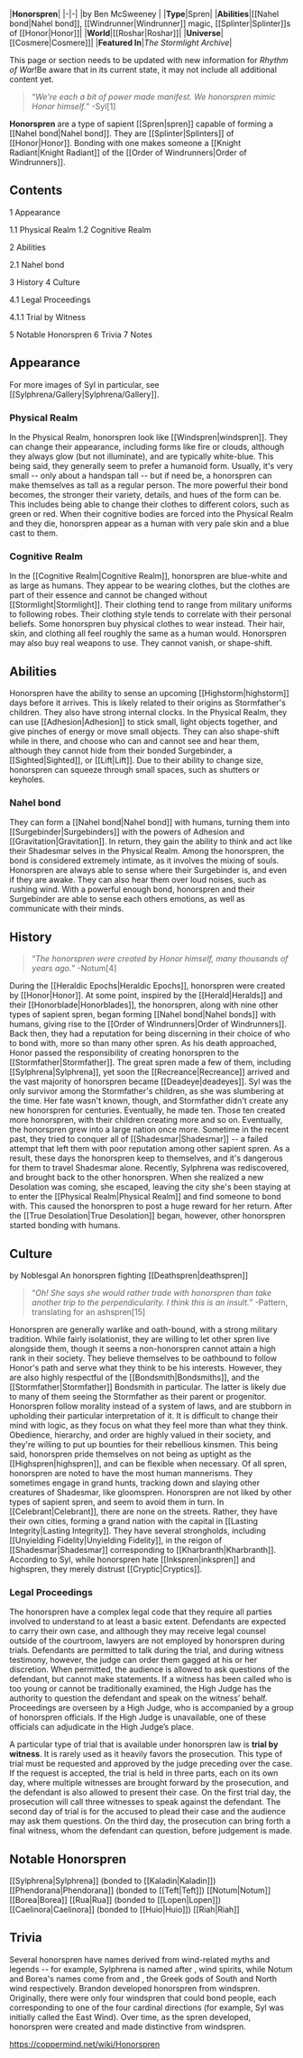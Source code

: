|**Honorspren**|
|-|-|
|by  Ben McSweeney |
|**Type**|Spren|
|**Abilities**|[[Nahel bond\|Nahel bond]], [[Windrunner\|Windrunner]] magic, [[Splinter\|Splinter]]s of [[Honor\|Honor]]|
|**World**|[[Roshar\|Roshar]]|
|**Universe**|[[Cosmere\|Cosmere]]|
|**Featured In**|*The Stormlight Archive*|

This page or section needs to be updated with new information for *Rhythm of War*!Be aware that in its current state, it may not include all additional content yet.

>“*We're each a bit of power made manifest. We honorspren mimic Honor himself.*”
\-Syl[1]


**Honorspren** are a type of sapient [[Spren\|spren]] capable of forming a [[Nahel bond\|Nahel bond]].
They are [[Splinter\|Splinters]] of [[Honor\|Honor]]. Bonding with one makes someone a [[Knight Radiant\|Knight Radiant]] of the [[Order of Windrunners\|Order of Windrunners]].

## Contents

1 Appearance

1.1 Physical Realm
1.2 Cognitive Realm


2 Abilities

2.1 Nahel bond


3 History
4 Culture

4.1 Legal Proceedings

4.1.1 Trial by Witness




5 Notable Honorspren
6 Trivia
7 Notes


## Appearance
For more images of Syl in particular, see [[Sylphrena/Gallery\|Sylphrena/Gallery]].
### Physical Realm
In the Physical Realm, honorspren look like [[Windspren\|windspren]]. They can change their appearance, including forms like fire or clouds, although they always glow (but not illuminate), and are typically white-blue. This being said, they generally seem to prefer a humanoid form. Usually, it's very small -- only about a handspan tall -- but if need be, a honorspren can make themselves as tall as a regular person.
The more powerful their bond becomes, the stronger their variety, details, and hues of the form can be. This includes being able to change their clothes to different colors, such as green or red.
When their cognitive bodies are forced into the Physical Realm and they die, honorspren appear as a human with very pale skin and a blue cast to them.

### Cognitive Realm
In the [[Cognitive Realm\|Cognitive Realm]], honorspren are blue-white and as large as humans. They appear to be wearing clothes, but the clothes are part of their essence and cannot be changed without [[Stormlight\|Stormlight]]. Their clothing tend to range from military uniforms to following robes. Their clothing style tends to correlate with their personal beliefs. Some honorspren buy physical clothes to wear instead. Their hair, skin, and clothing all feel roughly the same as a human would.
Honorspren may also buy real weapons to use. They cannot vanish, or shape-shift.

## Abilities
Honorspren have the ability to sense an upcoming [[Highstorm\|highstorm]] days before it arrives. This is likely related to their origins as Stormfather's children. They also have strong internal clocks.
In the Physical Realm, they can use [[Adhesion\|Adhesion]] to stick small, light objects together, and give pinches of energy or move small objects. They can also shape-shift while in there, and choose who can and cannot see and hear them, although they cannot hide from their bonded Surgebinder, a [[Sighted\|Sighted]], or [[Lift\|Lift]]. Due to their ability to change size, honorspren can squeeze through small spaces, such as shutters or keyholes.

### Nahel bond
They can form a [[Nahel bond\|Nahel bond]] with humans, turning them into [[Surgebinder\|Surgebinders]] with the powers of Adhesion and [[Gravitation\|Gravitation]]. In return, they gain the ability to think and act like their Shadesmar selves in the Physical Realm. Among the honorspren, the bond is considered extremely intimate, as it involves the mixing of souls. Honorspren are always able to sense where their Surgebinder is, and even if they are awake. They can also hear them over loud noises, such as rushing wind.
With a powerful enough bond, honorspren and their Surgebinder are able to sense each others emotions, as well as communicate with their minds.

## History
>“*The honorspren were created by Honor himself, many thousands of years ago.*”
\-Notum[4]


During the [[Heraldic Epochs\|Heraldic Epochs]], honorspren were created by [[Honor\|Honor]]. At some point, inspired by the [[Herald\|Heralds]] and their [[Honorblade\|Honorblades]], the honorspren, along with nine other types of sapient spren, began forming [[Nahel bond\|Nahel bonds]] with humans, giving rise to the [[Order of Windrunners\|Order of Windrunners]]. Back then, they had a reputation for being discerning in their choice of who to bond with, more so than many other spren.
As his death approached, Honor passed the responsibility of creating honorspren to the [[Stormfather\|Stormfather]]. The great spren made a few of them, including [[Sylphrena\|Sylphrena]], yet soon the [[Recreance\|Recreance]] arrived and the vast majority of honorspren became [[Deadeye\|deadeyes]]. Syl was the only survivor among the Stormfather's children, as she was slumbering at the time. Her fate wasn't known, though, and Stormfather didn't create any new honorspren for centuries. Eventually, he made ten. Those ten created more honorspren, with their children creating more and so on.
Eventually, the honorspren grew into a large nation once more. Sometime in the recent past, they tried to conquer all of [[Shadesmar\|Shadesmar]] -- a failed attempt that left them with poor reputation among other sapient spren. As a result, these days the honorspren keep to themselves, and it's dangerous for them to travel Shadesmar alone.
Recently, Sylphrena was rediscovered, and brought back to the other honorspren. When she realized a new Desolation was coming, she escaped, leaving the city she's been staying at to enter the [[Physical Realm\|Physical Realm]] and find someone to bond with. This caused the honorspren to post a huge reward for her return.
After the [[True Desolation\|True Desolation]] began, however, other honorspren started bonding with humans.

## Culture
 by  Noblesgal  An honorspren fighting [[Deathspren\|deathspren]]
>“*Oh! She says she would rather trade with honorspren than take another trip to the perpendicularity. I think this is an insult.*”
\-Pattern, translating for an ashspren[15]


Honorspren are generally warlike and oath-bound, with a strong military tradition. While fairly isolationist, they are willing to let other spren live alongside them, though it seems a non-honorspren cannot attain a high rank in their society. They believe themselves to be oathbound to follow Honor's path and serve what they think to be his interests. However, they are also highly respectful of the [[Bondsmith\|Bondsmiths]], and the [[Stormfather\|Stormfather]] Bondsmith in particular. The latter is likely due to many of them seeing the Stormfather as their parent or progenitor.
Honorspren follow morality instead of a system of laws, and are stubborn in upholding their particular interpretation of it. It is difficult to change their mind with logic, as they focus on what they feel more than what they think. Obedience, hierarchy, and order are highly valued in their society, and they're willing to put up bounties for their rebellious kinsmen. This being said, honorspren pride themselves on not being as uptight as the [[Highspren\|highspren]], and can be flexible when necessary.
Of all spren, honorspren are noted to have the most human mannerisms. They sometimes engage in grand hunts, tracking down and slaying other creatures of Shadesmar, like gloomspren.
Honorspren are not liked by other types of sapient spren, and seem to avoid them in turn. In [[Celebrant\|Celebrant]], there are none on the streets. Rather, they have their own cities, forming a grand nation with the capital in [[Lasting Integrity\|Lasting Integrity]]. They have several strongholds, including [[Unyielding Fidelity\|Unyielding Fidelity]], in the reigon of [[Shadesmar\|Shadesmar]] corresponding to [[Kharbranth\|Kharbranth]].
According to Syl, while honorspren hate [[Inkspren\|inkspren]] and highspren, they merely distrust [[Cryptic\|Cryptics]].

### Legal Proceedings
The honorspren have a complex legal code that they require all parties involved to understand to at least a basic extent. Defendants are expected to carry their own case, and although they may receive legal counsel outside of the courtroom, lawyers are not employed by honorspren during trials.
Defendants are permitted to talk during the trial, and during witness testimony, however, the judge can order them gagged at his or her discretion. When permitted, the audience is allowed to ask questions of the defendant, but cannot make statements. If a witness has been called who is too young or cannot be traditionally examined, the High Judge has the authority to question the defendant and speak on the witness’ behalf. Proceedings are overseen by a High Judge, who is accompanied by a group of honorspren officials. If the High Judge is unavailable, one of these officials can adjudicate in the High Judge’s place.


A particular type of trial that is available under honorspren law is **trial by witness**. It is rarely used as it heavily favors the prosecution. This type of trial must be requested and approved by the judge preceding over the case. If the request is accepted, the trial is held in three parts, each on its own day, where multiple witnesses are brought forward by the prosecution, and the defendant is also allowed to present their case. On the first trial day, the prosecution will call three witnesses to speak against the defendant. The second day of trial is for the accused to plead their case and the audience may ask them questions. On the third day, the prosecution can bring forth a final witness, whom the defendant can question, before judgement is made.

## Notable Honorspren
[[Sylphrena\|Sylphrena]] (bonded to [[Kaladin\|Kaladin]])
[[Phendorana\|Phendorana]] (bonded to [[Teft\|Teft]])
[[Notum\|Notum]]
[[Borea\|Borea]]
[[Rua\|Rua]] (bonded to [[Lopen\|Lopen]])
[[Caelinora\|Caelinora]] (bonded to [[Huio\|Huio]])
[[Riah\|Riah]]
## Trivia
Several honorspren have names derived from wind-related myths and legends -- for example, Sylphrena is named after , wind spirits, while Notum and Borea's names come from  and , the Greek gods of South and North wind respectively.
Brandon developed honorspren from windspren. Originally, there were only four windspren that could bond people, each corresponding to one of the four cardinal directions (for example, Syl was initially called the East Wind). Over time, as the spren developed, honorspren were created and made distinctive from windspren.


https://coppermind.net/wiki/Honorspren